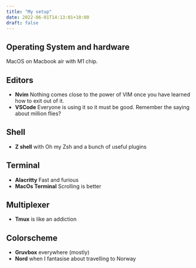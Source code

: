 ```yaml
---
title: "My setup"
date: 2022-06-01T14:13:01+10:00
draft: false
---
```


## Operating System and hardware

MacOS on Macbook air with M1 chip.

## Editors

- **Nvim** Nothing comes close to the power of VIM once you have learned how to exit out of it.
- **VSCode** Everyone is using it so it must be good. Remember the saying about million flies?

## Shell

- **Z shell** with Oh my Zsh and a bunch of useful plugins

## Terminal

- **Alacritty** Fast and furious
- **MacOs Terminal** Scrolling is better

## Multiplexer

- **Tmux** is like an addiction

## Colorscheme

- **Gruvbox** everywhere (mostly)
- **Nord** when I fantasise about travelling to Norway
